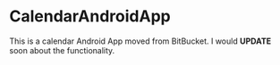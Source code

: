 # CalendarAndroidApp
This is a calendar Android App moved from BitBucket.
I would **UPDATE** soon about the functionality.
